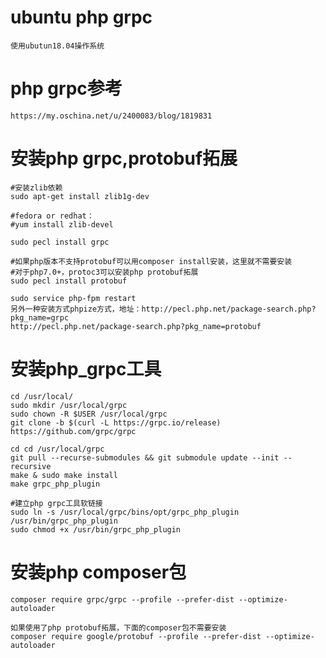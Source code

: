 # ubuntu php grpc
    使用ubutun18.04操作系统

# php grpc参考
    https://my.oschina.net/u/2400083/blog/1819831

# 安装php grpc,protobuf拓展
    #安装zlib依赖
    sudo apt-get install zlib1g-dev

    #fedora or redhat：
    #yum install zlib-devel

    sudo pecl install grpc

    #如果php版本不支持protobuf可以用composer install安装，这里就不需要安装
    #对于php7.0+，protoc3可以安装php protobuf拓展
    sudo pecl install protobuf
    
    sudo service php-fpm restart
    另外一种安装方式phpize方式，地址：http://pecl.php.net/package-search.php?pkg_name=grpc
    http://pecl.php.net/package-search.php?pkg_name=protobuf

# 安装php_grpc工具
    cd /usr/local/
    sudo mkdir /usr/local/grpc
    sudo chown -R $USER /usr/local/grpc
    git clone -b $(curl -L https://grpc.io/release) https://github.com/grpc/grpc

    cd cd /usr/local/grpc
    git pull --recurse-submodules && git submodule update --init --recursive
    make & sudo make install
    make grpc_php_plugin
    
    #建立php grpc工具软链接
    sudo ln -s /usr/local/grpc/bins/opt/grpc_php_plugin /usr/bin/grpc_php_plugin
    sudo chmod +x /usr/bin/grpc_php_plugin

# 安装php composer包
    composer require grpc/grpc --profile --prefer-dist --optimize-autoloader

    如果使用了php protobuf拓展，下面的composer包不需要安装
    composer require google/protobuf --profile --prefer-dist --optimize-autoloader
